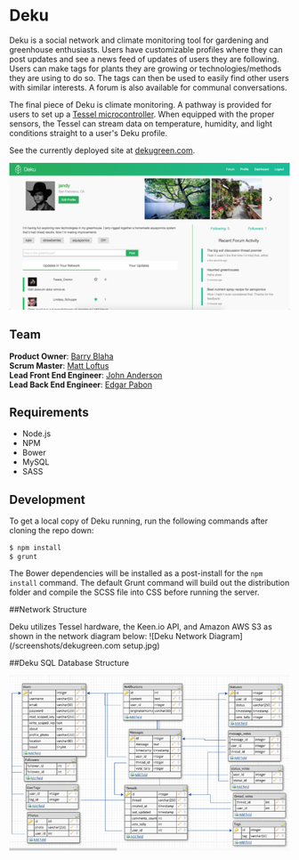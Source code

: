 # Deku

Deku is a social network and climate monitoring tool for gardening and greenhouse enthusiasts. Users have customizable profiles where they can post updates and see a news feed of updates of users they are following. Users can make tags for plants they are growing or technologies/methods they are using to do so. The tags can then be used to easily find other users with similar interests. A forum is also available for communal conversations.

The final piece of Deku is climate monitoring. A pathway is provided for users to set up a [Tessel microcontroller](https://tessel.io). When equipped with the proper sensors, the Tessel can stream data on temperature, humidity, and light conditions straight to a user's Deku profile.

See the currently deployed site at [dekugreen.com](http://dekugreen.com).

![Deku profile page](/screenshots/profile.png)

## Team

**Product Owner**: [Barry Blaha](https://github.com/Beasta)  
**Scrum Master**: [Matt Loftus](https://github.com/MattLoftus)  
**Lead Front End Engineer**: [John Anderson](https://github.com/jfanderson)  
**Lead Back End Engineer**: [Edgar Pabon](https://github.com/shadedprofit)  

## Requirements

* Node.js
* NPM
* Bower
* MySQL
* SASS

## Development

To get a local copy of Deku running, run the following commands after cloning the repo down:

```
$ npm install
$ grunt
```

The Bower dependencies will be installed as a post-install for the `npm install` command. The default Grunt command will build out the distribution folder and compile the SCSS file into CSS before running the server.

##Network Structure

Deku utilizes Tessel hardware, the Keen.io API, and Amazon AWS S3 as shown in the network diagram below:
![Deku Network Diagram](/screenshots/dekugreen.com setup.jpg)

##Deku SQL Database Structure

![Deku Database Structure](/screenshots/DekuSchema.png)
